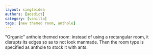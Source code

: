 ```yaml
---
layout: singleidea
authors: [aosdict]
category: [vanilla]
tags: [new themed room, anthole]
---
```

"Organic" anthole themed room: instead of using a rectangular room, it disrupts
its edges so as to not look manmade. Then the room type is specified as anthole
to stock it with ants.
